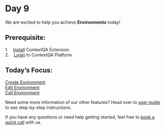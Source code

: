 
# Day 9

We are excited to help you achieve **Environments** today!



## **Prerequisite:**  
1.    [Install](../02-ContextQA-Extension/01-Install-&-Login/Install-extension.md) ContextQA Extension  
2.    [Login](../02-ContextQA-Extension/01-Install-&-Login/Login-Extension.md) to ContextQA Platform  


## **Today’s Focus:**  
[Create Environment](../03-ContextQA-Portal/02-Test-Development-Section/01-Create/1.9-create-environment.md)  
[Edit Environment](../03-ContextQA-Portal/02-Test-Development-Section/02-Edit/2.7-edit-Environment.md)  
[Call Environment](../03-ContextQA-Portal/02-Test-Development-Section/04-Call/4.3-Call-Environment-in-Testcase.md)  
 





Need some more information of our other features? Head over to [user guide](./../01-Index/Index.md) to see step-by-step instructions.  

If you have any questions or need help getting started, feel free to [book a quick call](https://meetings.hubspot.com/deep-barot?utm_medium=email&_hsmi=299989918&_hsenc=p2ANqtz-93_Gh2Kh0HPIA1_YAuC4aN3P8CDhDP8g1RC5aE0y56Scvu-HpB0xk1UIlkNpq34VYk9WGauryok8y75Y3Oq7ToSYBpIN0-4Pv-2T_dWFs_gK2cusE&utm_content=299989918&utm_source=hs_email) with us.